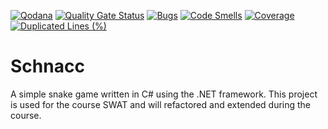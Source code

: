 [![Qodana](https://github.com/daerup/Schnacc/actions/workflows/code_quality.yml/badge.svg)](https://github.com/daerup/Schnacc/actions/workflows/code_quality.yml)
[![Quality Gate Status](https://sonarcloud.io/api/project_badges/measure?project=daerup_Schnacc&metric=alert_status)](https://sonarcloud.io/summary/new_code?id=daerup_Schnacc)
[![Bugs](https://sonarcloud.io/api/project_badges/measure?project=daerup_Schnacc&metric=bugs)](https://sonarcloud.io/summary/new_code?id=daerup_Schnacc)
[![Code Smells](https://sonarcloud.io/api/project_badges/measure?project=daerup_Schnacc&metric=code_smells)](https://sonarcloud.io/summary/new_code?id=daerup_Schnacc)
[![Coverage](https://sonarcloud.io/api/project_badges/measure?project=daerup_Schnacc&metric=coverage)](https://sonarcloud.io/summary/new_code?id=daerup_Schnacc)
[![Duplicated Lines (%)](https://sonarcloud.io/api/project_badges/measure?project=daerup_Schnacc&metric=duplicated_lines_density)](https://sonarcloud.io/summary/new_code?id=daerup_Schnacc)

# Schnacc
A simple snake game written in C# using the .NET framework. 
This project is used for the course SWAT and will refactored and extended during the course. 